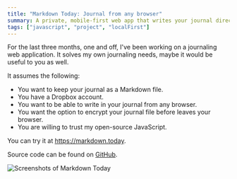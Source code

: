 ```yaml
---
title: "Markdown Today: Journal from any browser"
summary: A private, mobile-first web app that writes your journal directly to Dropbox.
tags: ["javascript", "project", "localFirst"]
---
```


For the last three months, one and off, I've been working on a journaling web application. It solves my own journaling needs, maybe it would be useful to you as well.

It assumes the following:

- You want to keep your journal as a Markdown file.
- You have a Dropbox account.
- You want to be able to write in your journal from any browser.
- You want the option to encrypt your journal file before leaves your browser.
- You are willing to trust my open-source JavaScript.

You can try it at <https://markdown.today>.

Source code can be found on [GitHub](https://github.com/captbaritone/markdown.today).

![Screenshots of Markdown Today](https://markdown.today/images/screenshot.png)
